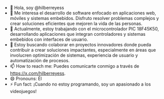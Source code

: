 - 👋 Hola, soy @hilberreyess
- 👀 Me interesa el desarrollo de software enfocado en aplicaciones web, móviles y sistemas embebidos. Disfruto resolver problemas complejos y crear soluciones eficientes que mejoren la vida de las personas.
- 🌱 Actualmente, estoy trabajando con el microcontrolador PIC 18F45K50, desarrollando aplicaciones que integran controladores y sistemas embebidos con interfaces de usuario.
- 💞️ Estoy buscando colaborar en proyectos innovadores donde pueda contribuir a crear soluciones impactantes, especialmente en áreas que involucren optimización de sistemas, experiencia de usuario y automatización de procesos.
- 📫 How to reach me: Puedes comunicarte conmigo a través de https://x.com/hilberreyess.
- 😄 Pronouns: Él
- ⚡ Fun fact: ¡Cuando no estoy programando, soy un apasionado a los videojuegos!

<!---
hilberreyess/hilberreyess is a ✨ special ✨ repository because its `README.md` (this file) appears on your GitHub profile.
You can click the Preview link to take a look at your changes.
--->
